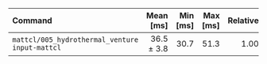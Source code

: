 | Command | Mean [ms] | Min [ms] | Max [ms] | Relative |
|:---|---:|---:|---:|---:|
| `mattcl/005_hydrothermal_venture input-mattcl` | 36.5 ± 3.8 | 30.7 | 51.3 | 1.00 |
